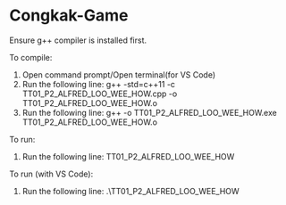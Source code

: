 # Congkak-Game

Ensure g++ compiler is installed first. 

To compile:

1. Open command prompt/Open terminal(for VS Code)
2. Run the following line: g++ -std=c++11 -c TT01_P2_ALFRED_LOO_WEE_HOW.cpp -o TT01_P2_ALFRED_LOO_WEE_HOW.o
3. Run the following line: g++ -o TT01_P2_ALFRED_LOO_WEE_HOW.exe TT01_P2_ALFRED_LOO_WEE_HOW.o

To run:

1. Run the following line: TT01_P2_ALFRED_LOO_WEE_HOW

To run (with VS Code):

1. Run the following line: .\TT01_P2_ALFRED_LOO_WEE_HOW


